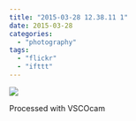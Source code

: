 ```yaml
---
title: "2015-03-28 12.38.11 1"
date: 2015-03-28
categories: 
  - "photography"
tags: 
  - "flickr"
  - "ifttt"
---
```


![](https://farm8.staticflickr.com/7621/16958505042_846fa627d1_b.jpg)  

Processed with VSCOcam
